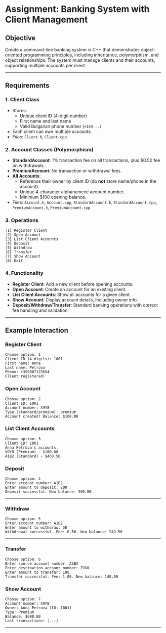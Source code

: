 # Assignment: Banking System with Client Management

## Objective

Create a command-line banking system in C++ that demonstrates object-oriented programming principles, including inheritance, polymorphism, and object relationships. The system must manage clients and their accounts, supporting multiple accounts per client.

---

## Requirements

### 1. **Client Class**
- Stores:
  - Unique client ID (4-digit number)
  - First name and last name
  - Valid Bulgarian phone number (`+359...`)
- Each client can own multiple accounts.
- *Files*: `Client.h`, `Client.cpp`

### 2. **Account Classes (Polymorphism)**
- **StandardAccount**: 1% transaction fee on all transactions, plus $0.50 fee on withdrawals.
- **PremiumAccount**: No transaction or withdrawal fees.
- **All Accounts**:
  - Reference their owner by client ID (do **not** store name/phone in the account).
  - Unique 4-character alphanumeric account number.
  - Minimum $100 opening balance.
- *Files*: `Account.h`, `Account.cpp`, `StandardAccount.h`, `StandardAccount.cpp`, `PremiumAccount.h`, `PremiumAccount.cpp`

### 3. **Operations**
```
[1] Register Client
[2] Open Account
[3] List Client Accounts
[4] Deposit
[5] Withdraw
[6] Transfer
[7] Show Account
[8] Exit
```

### 4. **Functionality**
- **Register Client**: Add a new client before opening accounts.
- **Open Account**: Create an account for an existing client.
- **List Client Accounts**: Show all accounts for a given client.
- **Show Account**: Display account details, including owner info.
- **Deposit/Withdraw/Transfer**: Standard banking operations with correct fee handling and validation.

---

## Example Interaction

### Register Client
```
Choose option: 1
Client ID (4 digits): 1001
First name: Anna
Last name: Petrova
Phone: +359887123654
Client registered!
```

### Open Account
```
Choose option: 2
Client ID: 1001
Account number: X9Y8
Type (standard/premium): premium
Account created! Balance: $100.00
```

### List Client Accounts
```
Choose option: 3
Client ID: 1001
Anna Petrova's accounts:
X9Y8 (Premium) - $100.00
A1B2 (Standard) - $450.50
```

### Deposit
```
Choose option: 4
Enter account number: A1B2
Enter amount to deposit: 200
Deposit successful. New balance: 300.00
```

---

### Withdraw
```
Choose option: 5
Enter account number: A1B2
Enter amount to withdraw: 50
Withdrawal successful. Fee: 0.50. New balance: 249.50
```

---

### Transfer
```
Choose option: 6
Enter source account number: A1B2
Enter destination account number: Z9X8
Enter amount to transfer: 100
Transfer successful. Fee: 1.00. New balance: 148.50
```

### Show Account
```
Choose option: 7
Account number: X9Y8
Owner: Anna Petrova (ID: 1001)
Type: Premium
Balance: $600.00
Last transactions: [...]
```

---
